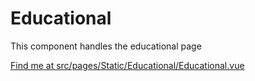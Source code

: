 # Educational

This component handles the educational page

[Find me at src/pages/Static/Educational/Educational.vue](https://github.com/FAIRsharing/fairsharing.github.io/tree/codeQuality/src/pages/Static/Educational/Educational.vue)